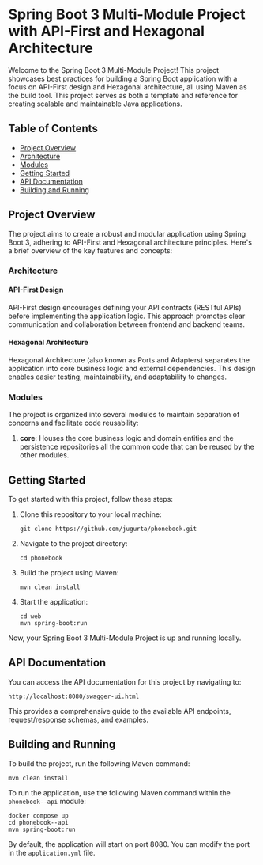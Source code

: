 # Spring Boot 3 Multi-Module Project with API-First and Hexagonal Architecture

Welcome to the Spring Boot 3 Multi-Module Project! This project showcases best practices for building a Spring Boot
application with a focus on API-First design and Hexagonal architecture, all using Maven as the build tool. This project
serves as both a template and reference for creating scalable and maintainable Java applications.

## Table of Contents

- [Project Overview](#project-overview)
- [Architecture](#architecture)
- [Modules](#modules)
- [Getting Started](#getting-started)
- [API Documentation](#api-documentation)
- [Building and Running](#building-and-running)

## Project Overview

The project aims to create a robust and modular application using Spring Boot 3, adhering to API-First and Hexagonal
architecture principles. Here's a brief overview of the key features and concepts:

### Architecture

#### API-First Design

API-First design encourages defining your API contracts (RESTful APIs) before implementing the application logic. This
approach promotes clear communication and collaboration between frontend and backend teams.

#### Hexagonal Architecture

Hexagonal Architecture (also known as Ports and Adapters) separates the application into core business logic and
external dependencies. This design enables easier testing, maintainability, and adaptability to changes.

### Modules

The project is organized into several modules to maintain separation of concerns and facilitate code reusability:

1. **core**: Houses the core business logic and domain entities and the persistence repositories all the common code
   that can be reused by the other modules.

## Getting Started

To get started with this project, follow these steps:

1. Clone this repository to your local machine:

   ```
   git clone https://github.com/jugurta/phonebook.git
   ```

2. Navigate to the project directory:

   ```
   cd phonebook
   ```

3. Build the project using Maven:

   ```
   mvn clean install
   ```

4. Start the application:

   ```
   cd web
   mvn spring-boot:run
   ```

Now, your Spring Boot 3 Multi-Module Project is up and running locally.

## API Documentation

You can access the API documentation for this project by navigating to:

```
http://localhost:8080/swagger-ui.html
```

This provides a comprehensive guide to the available API endpoints, request/response schemas, and examples.

## Building and Running

To build the project, run the following Maven command:

```
mvn clean install
```

To run the application, use the following Maven command within the `phonebook--api` module:

```
docker compose up
cd phonebook--api
mvn spring-boot:run
```

By default, the application will start on port 8080. You can modify the port in the `application.yml` file.
